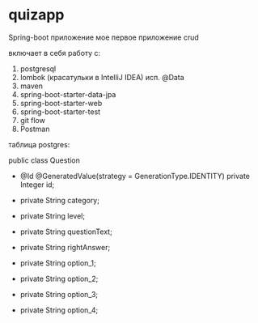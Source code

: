 # quizapp

Spring-boot приложение
мое первое приложение crud

включает в себя работу с:
1. postgresql
2. lombok (красатульки в IntelliJ IDEA) исп. @Data
3. maven
4. spring-boot-starter-data-jpa
5. spring-boot-starter-web
6. spring-boot-starter-test
7. git flow
8. Postman

таблица postgres:

public class Question

* @Id
@GeneratedValue(strategy = GenerationType.IDENTITY)
private Integer id;

* private String category;

* private String level;

* private String questionText;

* private String rightAnswer;

* private String option_1;

* private String option_2;

* private String option_3;

* private String option_4;


